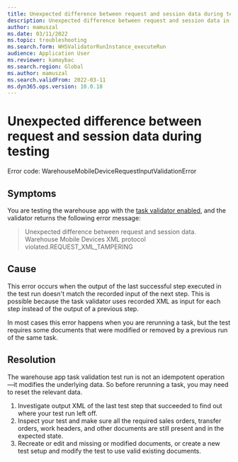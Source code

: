 ```yaml
---
title: Unexpected difference between request and session data during testing
description: Unexpected difference between request and session data in warehouse app task validation results
author: mamuszal
ms.date: 03/11/2022
ms.topic: troubleshooting
ms.search.form: WHSValidatorRunInstance_executeRun
audience: Application User
ms.reviewer: kamaybac
ms.search.region: Global
ms.author: mamuszal
ms.search.validFrom: 2022-03-11
ms.dyn365.ops.version: 10.0.18
---
```


# Unexpected difference between request and session data during testing

Error code: WarehouseMobileDeviceRequestInputValidationError

## Symptoms

You are testing the warehouse app with the [task validator enabled](../../warehousing/mobile-device-parameters.md), and the validator returns the following error message:

> Unexpected difference between request and session data. Warehouse Mobile Devices XML protocol violated.REQUEST_XML_TAMPERING

## Cause

This error occurs when the output of the last successful step executed in the test run doesn't match the recorded input of the next step. This is possible because the task validator uses recorded XML as input for each step instead of the output of a previous step.

In most cases this error happens when you are rerunning a task, but the test requires some documents that were modified or removed by a previous run of the same task.

## Resolution

The warehouse app task validation test run is not an idempotent operation&mdash;it modifies the underlying data. So before rerunning a task, you may need to reset the relevant data. 

1. Investigate output XML of the last test step that succeeded to find out where your test run left off.
1. Inspect your test and make sure all the required sales orders, transfer orders, work headers, and other documents are still present and in the expected state.
1. Recreate or edit and missing or modified documents, or create a new test setup and modify the test to use valid existing documents.
